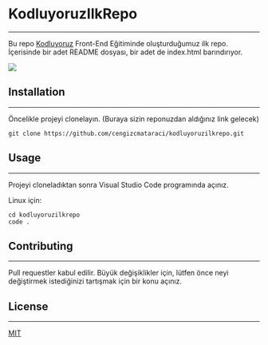 # KodluyoruzIlkRepo
***
Bu repo [Kodluyoruz](https://www.kodluyoruz.org) Front-End Eğitiminde oluşturduğumuz ilk repo. İçerisinde bir adet README dosyası, bir adet de index.html barındırıyor.

![](https://www.hizliresim.com/9a7zf7g)


## Installation
***
Öncelikle projeyi clonelayın. (Buraya sizin reponuzdan aldığınız link gelecek)
```
git clone https://github.com/cengizcmataraci/kodluyoruzilkrepo.git
```
## Usage
***
Projeyi cloneladıktan sonra Visual Studio Code programında açınız.


Linux için:
```
cd kodluyoruzilkrepo
code .
```
## Contributing
***
Pull requestler kabul edilir. Büyük değişiklikler için, lütfen önce neyi değiştirmek istediğinizi tartışmak için bir konu açınız.

## License
***
[MIT](https://choosealicense.com/licenses/mit/)